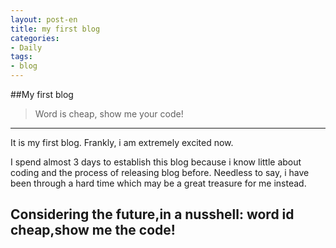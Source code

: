 ```yaml
---
layout: post-en
title: my first blog
categories:
- Daily
tags:
- blog
---
```

##My first blog

>Word is cheap, show me your code!
-----------------------------------------

It is my first blog. Frankly, i am extremely excited now.

I spend almost 3 days to establish this blog because i know little about coding and the process of releasing blog before. Needless to say, i have been through a hard time which may be a great treasure for me instead.

Considering the future,in a nusshell: word id cheap,show me the code!
--------------------------------------------



